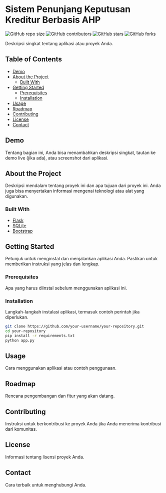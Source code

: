 # Sistem Penunjang Keputusan Kreditur Berbasis AHP

![GitHub repo size](https://img.shields.io/github/repo-size/your-username/your-repository)
![GitHub contributors](https://img.shields.io/github/contributors/your-username/your-repository)
![GitHub stars](https://img.shields.io/github/stars/your-username/your-repository?style=social)
![GitHub forks](https://img.shields.io/github/forks/your-username/your-repository?style=social)

Deskripsi singkat tentang aplikasi atau proyek Anda.

## Table of Contents

- [Demo](#demo)
- [About the Project](#about-the-project)
  - [Built With](#built-with)
- [Getting Started](#getting-started)
  - [Prerequisites](#prerequisites)
  - [Installation](#installation)
- [Usage](#usage)
- [Roadmap](#roadmap)
- [Contributing](#contributing)
- [License](#license)
- [Contact](#contact)

## Demo

Tentang bagian ini, Anda bisa menambahkan deskripsi singkat, tautan ke demo live (jika ada), atau screenshot dari aplikasi.

## About the Project

Deskripsi mendalam tentang proyek ini dan apa tujuan dari proyek ini. Anda juga bisa menyertakan informasi mengenai teknologi atau alat yang digunakan.

### Built With

- [Flask](https://flask.palletsprojects.com/)
- [SQLite](https://www.sqlite.org/)
- [Bootstrap](https://getbootstrap.com/)

## Getting Started

Petunjuk untuk menginstal dan menjalankan aplikasi Anda. Pastikan untuk memberikan instruksi yang jelas dan lengkap.

### Prerequisites

Apa yang harus diinstal sebelum menggunakan aplikasi ini.

### Installation

Langkah-langkah instalasi aplikasi, termasuk contoh perintah jika diperlukan.

```sh
git clone https://github.com/your-username/your-repository.git
cd your-repository
pip install -r requirements.txt
python app.py
```

## Usage

Cara menggunakan aplikasi atau contoh penggunaan.

## Roadmap

Rencana pengembangan dan fitur yang akan datang.

## Contributing

Instruksi untuk berkontribusi ke proyek Anda jika Anda menerima kontribusi dari komunitas.

## License

Informasi tentang lisensi proyek Anda.

## Contact

Cara terbaik untuk menghubungi Anda.
